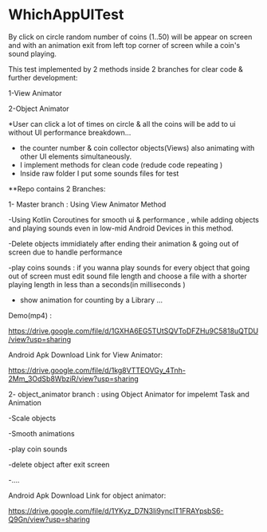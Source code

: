 # WhichAppUITest
By click on circle random number of coins (1..50) will be appear on screen and with an animation exit from left top corner of screen while a coin's sound playing.

 This test implemented by 2 methods inside 2 branches for clear code & further development:
 
 1-View Animator
 
 2-Object Animator
 
 
 *User can click a lot of times on circle & all the coins will be add to ui without UI performance breakdown...
 * the counter number & coin collector objects(Views) also animating with other UI elements simultaneously.
 * I implement methods for  clean code (redude code repeating )
 * Inside raw folder I put some sounds files for test
 
 **Repo contains 2 Branches:
 
 1- Master branch : Using View Animator Method
 
 -Using Kotlin Coroutines for smooth ui & performance , while adding objects and playing sounds even in low-mid Android Devices in this method.
 
 -Delete objects immidiately after ending their animation & going out of screen due to handle performance
 
 -play coins sounds : if you wanna play sounds for every object that going out of screen must edit sound file length and choose a file with a shorter playing length in less than a seconds(in milliseconds )
 
 - show animation for counting by a Library
 ...
 
 Demo(mp4) :
 
 https://drive.google.com/file/d/1GXHA6EG5TUtSQVToDFZHu9C5818uQTDU/view?usp=sharing
 
 Android Apk Download Link for View Animator:
 
 https://drive.google.com/file/d/1kg8VTTEOVGy_4Tnh-2Mm_3OdSb8WbziR/view?usp=sharing
 
 2- object_animator branch :
 using Object Animator for impelemt Task and Animation
 
 -Scale objects
 
 -Smooth animations
 
 -play coin sounds
 
 -delete object after exit screen
 
 -....
 
  Android Apk Download Link for object animator:
  
https://drive.google.com/file/d/1YKyz_D7N3Ii9ynclT1FRAYpsbS6-Q9Gn/view?usp=sharing
 
 
